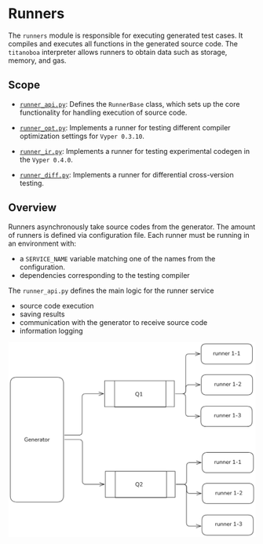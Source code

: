 # Runners

The `runners` module is responsible for executing generated test cases. It compiles and executes all functions in the generated source code. The `titanoboa` interpreter allows runners to obtain data such as storage, memory, and gas.

## Scope

- [`runner_api.py`](runner_api.py): Defines the `RunnerBase` class, which sets up the core functionality for handling execution of source code.

- [`runner_opt.py`](runner_opt.py): Implements a runner for testing different compiler optimization settings for `Vyper 0.3.10`.

- [`runner_ir.py`](runner_ir.py): Implements a runner for testing experimental codegen in the `Vyper 0.4.0`.

- [`runner_diff.py`](runner_diff.py): Implements a runner for differential cross-version testing.

## Overview

Runners asynchronously take source codes from the generator. The amount of runners is defined via configuration file. Each runner must be running in an environment with:
- a `SERVICE_NAME` variable matching one of the names from the configuration.
- dependencies corresponding to the testing compiler

The `runner_api.py` defines the main logic for the runner service

- source code execution
- saving results 
- communication with the generator to receive source code 
- information logging

![Runners Graph](runner_graph.png)